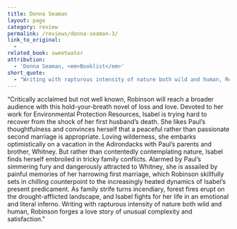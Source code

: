 ```yaml
---
title: Donna Seaman
layout: page
category: review
permalink: /reviews/donna-seaman-3/
link_to_original:
  - 
related_book: sweetwater
attribution:
  - 'Donna Seaman, <em>Booklist</em>'
short_quote:
  - "Writing with rapturous intensity of nature both wild and human, Robinson forges a love story of unusual complexity and satisfaction."
---
```

 “Critically acclaimed but not well known, Robinson will reach a broader audience with this hold-your-breath novel of loss and love. Devoted to her work for Environmental Protection Resources, Isabel is trying hard to recover from the shock of her first husband’s death. She likes Paul’s thoughtfulness and convinces herself that a peaceful rather than passionate second marriage is appropriate. Loving wilderness, she embarks optimistically on a vacation in the Adirondacks with Paul’s parents and brother, Whitney. But rather than contentedly contemplating nature, Isabel finds herself embroiled in tricky family conflicts. Alarmed by Paul’s simmering fury and dangerously attracted to Whitney, she is assailed by painful memories of her harrowing first marriage, which Robinson skillfully sets in chilling counterpoint to the increasingly heated dynamics of Isabel’s present predicament. As family strife turns incendiary, forest fires erupt on the drought-afflicted landscape, and Isabel fights for her life in an emotional and literal inferno. Writing with rapturous intensity of nature both wild and human, Robinson forges a love story of unusual complexity and satisfaction."

